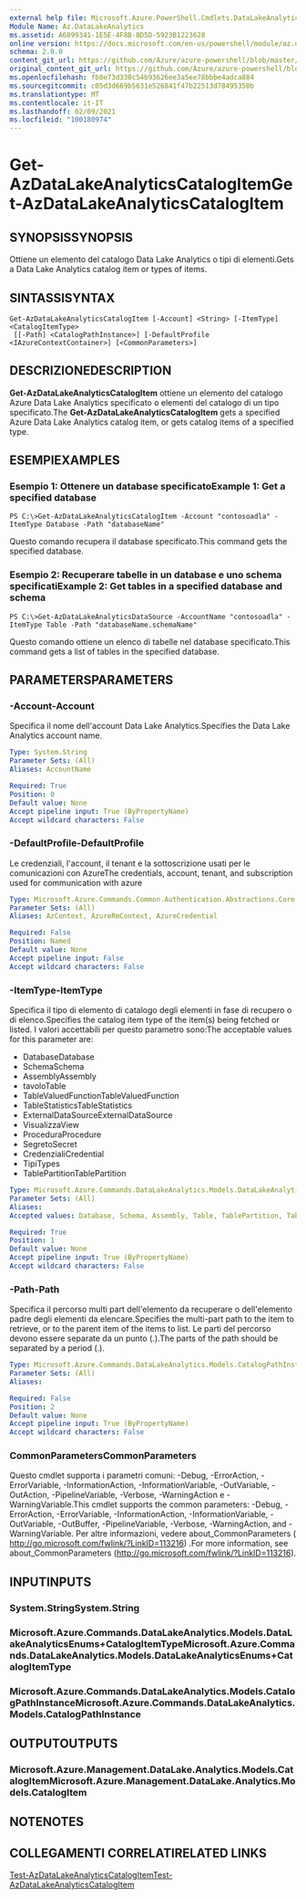 ```yaml
---
external help file: Microsoft.Azure.PowerShell.Cmdlets.DataLakeAnalytics.dll-Help.xml
Module Name: Az.DataLakeAnalytics
ms.assetid: A6899341-1E5E-4F8B-8D5D-5923B1223628
online version: https://docs.microsoft.com/en-us/powershell/module/az.datalakeanalytics/get-azdatalakeanalyticscatalogitem
schema: 2.0.0
content_git_url: https://github.com/Azure/azure-powershell/blob/master/src/DataLakeAnalytics/DataLakeAnalytics/help/Get-AzDataLakeAnalyticsCatalogItem.md
original_content_git_url: https://github.com/Azure/azure-powershell/blob/master/src/DataLakeAnalytics/DataLakeAnalytics/help/Get-AzDataLakeAnalyticsCatalogItem.md
ms.openlocfilehash: fb0e73d338c54b93626ee3a5ee78bbbe4adca884
ms.sourcegitcommit: c05d3d669b5631e526841f47b22513d78495350b
ms.translationtype: MT
ms.contentlocale: it-IT
ms.lasthandoff: 02/09/2021
ms.locfileid: "100180974"
---
```

# <span data-ttu-id="e27a9-101">Get-AzDataLakeAnalyticsCatalogItem</span><span class="sxs-lookup"><span data-stu-id="e27a9-101">Get-AzDataLakeAnalyticsCatalogItem</span></span>

## <span data-ttu-id="e27a9-102">SYNOPSIS</span><span class="sxs-lookup"><span data-stu-id="e27a9-102">SYNOPSIS</span></span>
<span data-ttu-id="e27a9-103">Ottiene un elemento del catalogo Data Lake Analytics o tipi di elementi.</span><span class="sxs-lookup"><span data-stu-id="e27a9-103">Gets a Data Lake Analytics catalog item or types of items.</span></span>

## <span data-ttu-id="e27a9-104">SINTASSI</span><span class="sxs-lookup"><span data-stu-id="e27a9-104">SYNTAX</span></span>

```
Get-AzDataLakeAnalyticsCatalogItem [-Account] <String> [-ItemType] <CatalogItemType>
 [[-Path] <CatalogPathInstance>] [-DefaultProfile <IAzureContextContainer>] [<CommonParameters>]
```

## <span data-ttu-id="e27a9-105">DESCRIZIONE</span><span class="sxs-lookup"><span data-stu-id="e27a9-105">DESCRIPTION</span></span>
<span data-ttu-id="e27a9-106">**Get-AzDataLakeAnalyticsCatalogItem** ottiene un elemento del catalogo Azure Data Lake Analytics specificato o elementi del catalogo di un tipo specificato.</span><span class="sxs-lookup"><span data-stu-id="e27a9-106">The **Get-AzDataLakeAnalyticsCatalogItem** gets a specified Azure Data Lake Analytics catalog item, or gets catalog items of a specified type.</span></span>

## <span data-ttu-id="e27a9-107">ESEMPI</span><span class="sxs-lookup"><span data-stu-id="e27a9-107">EXAMPLES</span></span>

### <span data-ttu-id="e27a9-108">Esempio 1: Ottenere un database specificato</span><span class="sxs-lookup"><span data-stu-id="e27a9-108">Example 1: Get a specified database</span></span>
```
PS C:\>Get-AzDataLakeAnalyticsCatalogItem -Account "contosoadla" -ItemType Database -Path "databaseName"
```

<span data-ttu-id="e27a9-109">Questo comando recupera il database specificato.</span><span class="sxs-lookup"><span data-stu-id="e27a9-109">This command gets the specified database.</span></span>

### <span data-ttu-id="e27a9-110">Esempio 2: Recuperare tabelle in un database e uno schema specificati</span><span class="sxs-lookup"><span data-stu-id="e27a9-110">Example 2: Get tables in a specified database and schema</span></span>
```
PS C:\>Get-AzDataLakeAnalyticsDataSource -AccountName "contosoadla" -ItemType Table -Path "databaseName.schemaName"
```

<span data-ttu-id="e27a9-111">Questo comando ottiene un elenco di tabelle nel database specificato.</span><span class="sxs-lookup"><span data-stu-id="e27a9-111">This command gets a list of tables in the specified database.</span></span>

## <span data-ttu-id="e27a9-112">PARAMETERS</span><span class="sxs-lookup"><span data-stu-id="e27a9-112">PARAMETERS</span></span>

### <span data-ttu-id="e27a9-113">-Account</span><span class="sxs-lookup"><span data-stu-id="e27a9-113">-Account</span></span>
<span data-ttu-id="e27a9-114">Specifica il nome dell'account Data Lake Analytics.</span><span class="sxs-lookup"><span data-stu-id="e27a9-114">Specifies the Data Lake Analytics account name.</span></span>

```yaml
Type: System.String
Parameter Sets: (All)
Aliases: AccountName

Required: True
Position: 0
Default value: None
Accept pipeline input: True (ByPropertyName)
Accept wildcard characters: False
```

### <span data-ttu-id="e27a9-115">-DefaultProfile</span><span class="sxs-lookup"><span data-stu-id="e27a9-115">-DefaultProfile</span></span>
<span data-ttu-id="e27a9-116">Le credenziali, l'account, il tenant e la sottoscrizione usati per le comunicazioni con Azure</span><span class="sxs-lookup"><span data-stu-id="e27a9-116">The credentials, account, tenant, and subscription used for communication with azure</span></span>

```yaml
Type: Microsoft.Azure.Commands.Common.Authentication.Abstractions.Core.IAzureContextContainer
Parameter Sets: (All)
Aliases: AzContext, AzureRmContext, AzureCredential

Required: False
Position: Named
Default value: None
Accept pipeline input: False
Accept wildcard characters: False
```

### <span data-ttu-id="e27a9-117">-ItemType</span><span class="sxs-lookup"><span data-stu-id="e27a9-117">-ItemType</span></span>
<span data-ttu-id="e27a9-118">Specifica il tipo di elemento di catalogo degli elementi in fase di recupero o di elenco.</span><span class="sxs-lookup"><span data-stu-id="e27a9-118">Specifies the catalog item type of the item(s) being fetched or listed.</span></span>
<span data-ttu-id="e27a9-119">I valori accettabili per questo parametro sono:</span><span class="sxs-lookup"><span data-stu-id="e27a9-119">The acceptable values for this parameter are:</span></span>
- <span data-ttu-id="e27a9-120">Database</span><span class="sxs-lookup"><span data-stu-id="e27a9-120">Database</span></span>
- <span data-ttu-id="e27a9-121">Schema</span><span class="sxs-lookup"><span data-stu-id="e27a9-121">Schema</span></span>
- <span data-ttu-id="e27a9-122">Assembly</span><span class="sxs-lookup"><span data-stu-id="e27a9-122">Assembly</span></span>
- <span data-ttu-id="e27a9-123">tavolo</span><span class="sxs-lookup"><span data-stu-id="e27a9-123">Table</span></span>
- <span data-ttu-id="e27a9-124">TableValuedFunction</span><span class="sxs-lookup"><span data-stu-id="e27a9-124">TableValuedFunction</span></span>
- <span data-ttu-id="e27a9-125">TableStatistics</span><span class="sxs-lookup"><span data-stu-id="e27a9-125">TableStatistics</span></span>
- <span data-ttu-id="e27a9-126">ExternalDataSource</span><span class="sxs-lookup"><span data-stu-id="e27a9-126">ExternalDataSource</span></span>
- <span data-ttu-id="e27a9-127">Visualizza</span><span class="sxs-lookup"><span data-stu-id="e27a9-127">View</span></span>
- <span data-ttu-id="e27a9-128">Procedura</span><span class="sxs-lookup"><span data-stu-id="e27a9-128">Procedure</span></span>
- <span data-ttu-id="e27a9-129">Segreto</span><span class="sxs-lookup"><span data-stu-id="e27a9-129">Secret</span></span>
- <span data-ttu-id="e27a9-130">Credenziali</span><span class="sxs-lookup"><span data-stu-id="e27a9-130">Credential</span></span>
- <span data-ttu-id="e27a9-131">Tipi</span><span class="sxs-lookup"><span data-stu-id="e27a9-131">Types</span></span>
- <span data-ttu-id="e27a9-132">TablePartition</span><span class="sxs-lookup"><span data-stu-id="e27a9-132">TablePartition</span></span>

```yaml
Type: Microsoft.Azure.Commands.DataLakeAnalytics.Models.DataLakeAnalyticsEnums+CatalogItemType
Parameter Sets: (All)
Aliases:
Accepted values: Database, Schema, Assembly, Table, TablePartition, TableValuedFunction, TableStatistics, ExternalDataSource, View, Procedure, Secret, Credential, Types, Package

Required: True
Position: 1
Default value: None
Accept pipeline input: True (ByPropertyName)
Accept wildcard characters: False
```

### <span data-ttu-id="e27a9-133">-Path</span><span class="sxs-lookup"><span data-stu-id="e27a9-133">-Path</span></span>
<span data-ttu-id="e27a9-134">Specifica il percorso multi part dell'elemento da recuperare o dell'elemento padre degli elementi da elencare.</span><span class="sxs-lookup"><span data-stu-id="e27a9-134">Specifies the multi-part path to the item to retrieve, or to the parent item of the items to list.</span></span>
<span data-ttu-id="e27a9-135">Le parti del percorso devono essere separate da un punto (.).</span><span class="sxs-lookup"><span data-stu-id="e27a9-135">The parts of the path should be separated by a period (.).</span></span>

```yaml
Type: Microsoft.Azure.Commands.DataLakeAnalytics.Models.CatalogPathInstance
Parameter Sets: (All)
Aliases:

Required: False
Position: 2
Default value: None
Accept pipeline input: True (ByPropertyName)
Accept wildcard characters: False
```

### <span data-ttu-id="e27a9-136">CommonParameters</span><span class="sxs-lookup"><span data-stu-id="e27a9-136">CommonParameters</span></span>
<span data-ttu-id="e27a9-137">Questo cmdlet supporta i parametri comuni: -Debug, -ErrorAction, -ErrorVariable, -InformationAction, -InformationVariable, -OutVariable, -OutAction, -PipelineVariable, -Verbose, -WarningAction e -WarningVariable.</span><span class="sxs-lookup"><span data-stu-id="e27a9-137">This cmdlet supports the common parameters: -Debug, -ErrorAction, -ErrorVariable, -InformationAction, -InformationVariable, -OutVariable, -OutBuffer, -PipelineVariable, -Verbose, -WarningAction, and -WarningVariable.</span></span> <span data-ttu-id="e27a9-138">Per altre informazioni, vedere about_CommonParameters ( http://go.microsoft.com/fwlink/?LinkID=113216) .</span><span class="sxs-lookup"><span data-stu-id="e27a9-138">For more information, see about_CommonParameters (http://go.microsoft.com/fwlink/?LinkID=113216).</span></span>

## <span data-ttu-id="e27a9-139">INPUT</span><span class="sxs-lookup"><span data-stu-id="e27a9-139">INPUTS</span></span>

### <span data-ttu-id="e27a9-140">System.String</span><span class="sxs-lookup"><span data-stu-id="e27a9-140">System.String</span></span>

### <span data-ttu-id="e27a9-141">Microsoft.Azure.Commands.DataLakeAnalytics.Models.DataLakeAnalyticsEnums+CatalogItemType</span><span class="sxs-lookup"><span data-stu-id="e27a9-141">Microsoft.Azure.Commands.DataLakeAnalytics.Models.DataLakeAnalyticsEnums+CatalogItemType</span></span>

### <span data-ttu-id="e27a9-142">Microsoft.Azure.Commands.DataLakeAnalytics.Models.CatalogPathInstance</span><span class="sxs-lookup"><span data-stu-id="e27a9-142">Microsoft.Azure.Commands.DataLakeAnalytics.Models.CatalogPathInstance</span></span>

## <span data-ttu-id="e27a9-143">OUTPUT</span><span class="sxs-lookup"><span data-stu-id="e27a9-143">OUTPUTS</span></span>

### <span data-ttu-id="e27a9-144">Microsoft.Azure.Management.DataLake.Analytics.Models.CatalogItem</span><span class="sxs-lookup"><span data-stu-id="e27a9-144">Microsoft.Azure.Management.DataLake.Analytics.Models.CatalogItem</span></span>

## <span data-ttu-id="e27a9-145">NOTE</span><span class="sxs-lookup"><span data-stu-id="e27a9-145">NOTES</span></span>

## <span data-ttu-id="e27a9-146">COLLEGAMENTI CORRELATI</span><span class="sxs-lookup"><span data-stu-id="e27a9-146">RELATED LINKS</span></span>

[<span data-ttu-id="e27a9-147">Test-AzDataLakeAnalyticsCatalogItem</span><span class="sxs-lookup"><span data-stu-id="e27a9-147">Test-AzDataLakeAnalyticsCatalogItem</span></span>](./Test-AzDataLakeAnalyticsCatalogItem.md)


